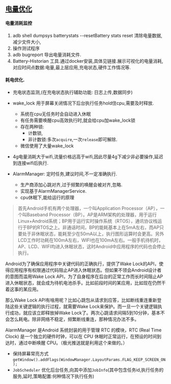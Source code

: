 ## [电量优化](https://juejin.im/post/5c6b97ea6fb9a049cd54c3d4)

#### 电量消耗监控
1. adb shell dumpsys batterystats --resetBattery stats reset 清除电量数据,减少文件大小,
2. 操作测试程序
3. adb bugreport 导出电量消耗文件.
4. Battery-Historian 工具.通过docker安装,具体见链接.展示可视化的电量消耗,对应时间点数据:电量,最上层应用,充电状态,硬件工作情况等.


#### 耗电优化.
* 充电状态监测,(在充电状态执行辅助功能: 日志上传,数据同步)
* wake_lock 用于屏幕关闭情况下后台执行任务hold住cpu,需要及时释放.
	* 系统在cpu无任务时会自动进入休眠
	* 有任务需要唤醒cpu高效执行时,就会给cpu加wake_lock锁
	* 存在两种锁:
		* 计数锁,
		* 非计数锁:多次`acquire`,一次`release`即可解除.
	* 微信使用了大量wake_lock

* 4g电量消耗大于wifi,流量价格远高于wifi,因此尽量4g下减少非必要操作,延迟到连接wifi后执行.

* AlarmManager: 定时任务,建议时间,不一定准确执行.
	* 生产商添加心跳对齐,过于频繁的唤醒会被对齐,忽略.
	* 实现基于AlarmManagerService.
	* cpu休眠下,能给运行的原理
	
> 首先Android手机有两个处理器，一个叫Application Processor（AP），一个叫Baseband Processor（BP）。AP是ARM架构的处理器，用于运行Linux+Android系统；BP用于运行实时操作系统（RTOS），通讯协议栈运行于BP的RTOS之上。非通话时间，BP的能耗基本上在5mA左右，而AP只要处于非休眠状态，能耗至少在50mA以上，执行图形运算时会更高。另外LCD工作时功耗在100mA左右，WIFI也在100mA左右。一般手机待机时，AP、LCD、WIFI均进入休眠状态，这时Android中应用程序的代码也会停止执行。

Android为了确保应用程序中关键代码的正确执行，提供了Wake Lock的API，使得应用程序有权限通过代码阻止AP进入休眠状态。但如果不领会Android设计者的意图而滥用Wake Lock API，为了自身程序在后台的正常工作而长时间阻止AP进入休眠状态，就会成为待机电池杀手。比如前段时间的某应用，比如现在仍然干着这事的某应用。

那么Wake Lock API有啥用呢？比如心跳包从请求到应答，比如断线重连重新登陆这些关键逻辑的执行过程，就需要Wake Lock来保护。而一旦一个关键逻辑执行成功，就应该立即释放掉Wake Lock了。两次心跳请求间隔5到10分钟，基本不会怎么耗电。除非网络不稳定，频繁断线重连，那种情况办法不多。

AlarmManager 是Android 系统封装的用于管理 RTC 的模块，RTC (Real Time Clock) 是一个独立的硬件时钟，可以在 CPU 休眠时正常运行，在预设的时间到达时，通过中断唤醒 CPU。（极光推送就是利用这个来做的。）



* 保持屏幕常亮方式`getWindow().addFlags(WindowManager.LayoutParams.FLAG_KEEP_SCREEN_ON);`
* `JobScheduler` 优化后台任务,向其中添加`JobInfo`(其中包含任务id,执行任务的服务,延时,策略配置:何种情况下执行任务)